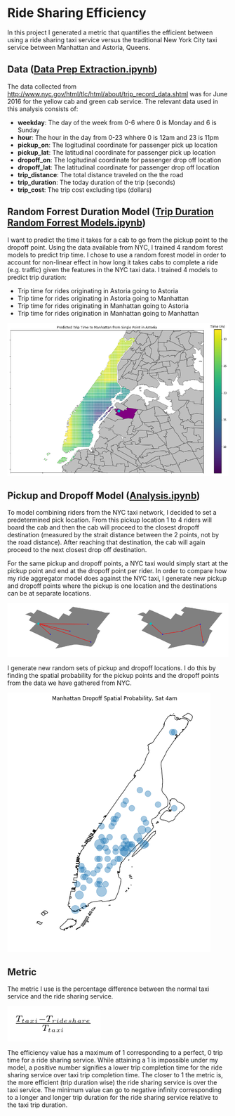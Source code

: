 
# Ride Sharing Efficiency

In this project I generated a metric that quantifies the efficient between using a ride sharing taxi service versus the traditional New York City taxi service between Manhattan and Astoria, Queens.

## Data ([Data Prep Extraction.ipynb](https://github.com/efandrade/nycRSmetric/blob/master/Data%20Prep%20Extraction.ipynb))

The data collected from http://www.nyc.gov/html/tlc/html/about/trip_record_data.shtml was for June 2016 for the yellow cab and green cab service. The relevant data used in this analysis consists of:
* **weekday**: The day of the week from 0-6 where 0 is Monday and 6 is Sunday
* **hour**: The hour in the day from 0-23 whhere 0 is 12am and 23 is 11pm
* **pickup_on**: The logitudinal coordinate for passenger pick up location
* **pickup_lat**: The latitudinal coordinate for passenger pick up location
* **dropoff_on**: The logitudinal coordinate for passenger drop off location
* **dropoff_lat**: The latitudinal coordinate for passenger drop off location
* **trip_distance**: The total distance traveled on the the road
* **trip_duration**: The today duration of the trip (seconds)
* **trip_cost**: The trip cost excluding tips (dollars)

## Random Forrest Duration Model ([Trip Duration Random Forrest Models.ipynb](https://github.com/efandrade/nycRSmetric/blob/master/Data%20Prep%20Extraction.ipynb))

I want to predict the time it takes for a cab to go from the pickup point to the dropoff point. Using the data available from NYC, I trained 4 random forest models to predict trip time. I chose to use a random forest model in order to account for non-linear effect in how long it takes cabs to complete a ride (e.g. traffic) given the features in the NYC taxi data. I trained 4 models to predict trip duration:

* Trip time for rides originating in Astoria going to Astoria
* Trip time for rides originating in Astoria going to Manhattan
* Trip time for rides originating in Manhattan going to Astoria
* Trip time for rides origination in Manhattan going to Manhattan

![Predicted Trip Duration to Manhattan](images/Predict_Ast2Man.png)

## Pickup and Dropoff Model ([Analysis.ipynb](https://github.com/efandrade/nycRSmetric/blob/master/Analysis.ipynb))

To model combining riders from the NYC taxi network, I decided to set a predetermined pick location. From this pickup location 1 to 4 riders will board the cab and then the cab will proceed to the closest dropoff destination (measured by the strait distance between the 2 points, not by the road distance). After reaching that destination, the cab will again proceed to the next closest drop off destination.

For the same pickup and dropoff points, a NYC taxi would simply start at the pickup point and end at the dropoff point per rider. In order to compare how my ride aggregator model does against the NYC taxi, I generate new pickup and dropoff points where the pickup is one location and the destinations can be at separate locations.

![Trip Model](images/trip_model.png)

I generate new random sets of pickup and dropoff locations. I do this by finding the spatial probability for the pickup points and the dropoff points from the data we have gathered from NYC.

![Manhattan Spacial Probability of Dropoff](images/Manhatan_SpaProb.png)

## Metric

The metric I use is the percentage difference between the normal taxi service and the ride sharing service.

![Metric](images/latex/metric.png)

The efficiency value has a maximum of 1 corresponding to a perfect, 0 trip time for a ride sharing service. While attaining a 1 is impossible under my model, a positive number signifies a lower trip completion time for the ride sharing service over taxi trip completion time. The closer to 1 the metric is, the more efficient (trip duration wise) the ride sharing service is over the taxi service. The minimum value can go to negative infinity corresponding to a longer and longer trip duration for the ride sharing service relative to the taxi trip duration.
